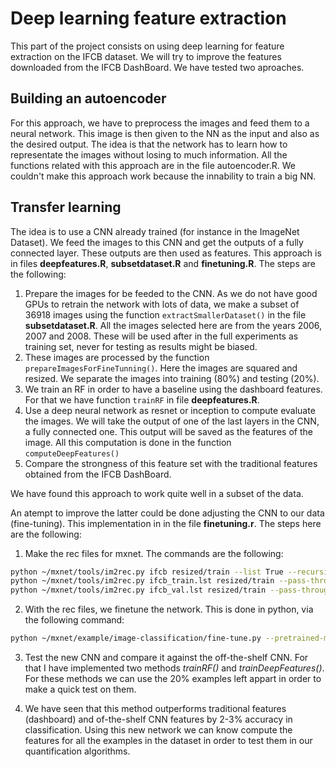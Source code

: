 # Deep learning feature extraction

This part of the project consists on using deep learning for feature extraction on the IFCB dataset. We will try to improve the features downloaded from the IFCB DashBoard. We have tested two aproaches.

## Building an autoencoder
For this approach, we have to preprocess the images and feed them to a neural network. This image is then given to the NN as the input and also as the desired output. The idea is that the network has to learn how to representate the images without losing to much information. All the functions related with this approach are in the file autoencoder.R. We couldn't make this approach work because the innability to train a big NN.

## Transfer learning
The idea is to use a CNN already trained (for instance in the ImageNet Dataset). We feed the images to this CNN and get the outputs of a fully connected layer. These outputs are then used as features. This approach is in files **deepfeatures.R**, **subsetdataset.R** and **finetuning.R**. The steps are the following:

1. Prepare the images for be feeded to the CNN. As we do not have good GPUs to retrain the network with lots of data, we make a subset of 36918 images using the function `extractSmallerDataset()` in the file **subsetdataset.R**. All the images selected here are from the years 2006, 2007 and 2008. These will be used after in the full experiments as training set, never for testing as results might be biased.
2. These images are processed by the function `prepareImagesForFineTunning()`. Here the images are squared and resized. We separate the images into training (80%) and testing (20%).
3. We train an RF in order to have a baseline using the dashboard features. For that we have function `trainRF` in file **deepfeatures.R**.
4. Use a deep neural network as resnet or inception to compute evaluate the images. We will take the output of one of the last layers in the CNN, a fully connected one. This output will be saved as the features of the image. All this computation is done in the function `computeDeepFeatures()`
5. Compare the strongness of this feature set with the traditional features obtained from the IFCB DashBoard.

We have found this approach to work quite well in a subset of the data.

An atempt to improve the latter could be done adjusting the CNN to our data (fine-tuning). This implementation in in the file **finetuning.r**. The steps here are the following:

1. Make the rec files for mxnet. The commands are the following:
```bash
python ~/mxnet/tools/im2rec.py ifcb resized/train --list True --recursive True --train-ratio .8 --exts .png
python ~/mxnet/tools/im2rec.py ifcb_train.lst resized/train --pass-through True --num-thread 2
python ~/mxnet/tools/im2rec.py ifcb_val.lst resized/train --pass-through True --num-thread 2
```
2. With the rec files, we finetune the network. This is done in python, via the following command:
```bash
python ~/mxnet/example/image-classification/fine-tune.py --pretrained-model models/resnet-18/resnet-18 --gpus 0 --data-train ../../ifcb_train.rec --data-val ../../ifcb_val.rec --load-epoch 0 --random-crop 0 --random-mirror 0 --num-epochs 10 --rgb-mean 0,0,0 --num-classes 24 --model-prefix models/resnet-18-10/resnet-18-10 --batch-size 32 --num-examples 23624 --layer-before-fullc 'flatten0'
```
3. Test the new CNN and compare it against the off-the-shelf CNN. For that I have implemented two methods *trainRF()* and *trainDeepFeatures()*. For these methods we can use the 20% examples left appart in order to make a quick test on them.

4. We have seen that this method outperforms traditional features (dashboard) and of-the-shelf CNN features by 2-3% accuracy in classification. Using this new network we can know compute the features for all the examples in the dataset in order to test them in our quantification algorithms.
